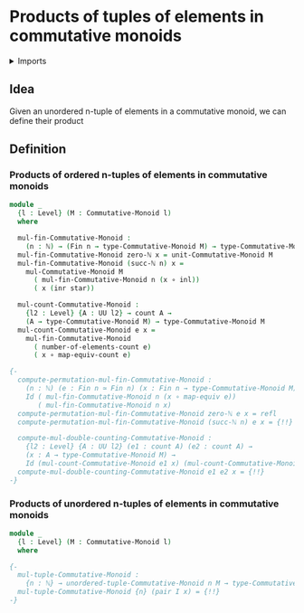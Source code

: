 # Products of tuples of elements in commutative monoids

<details><summary>Imports</summary>
```agda
module group-theory.products-of-tuples-of-elements-commutative-monoids where
open import elementary-number-theory.natural-numbers
open import foundation.coproduct-types
open import foundation.dependent-pair-types
open import foundation.equivalences
open import foundation.functions
open import foundation.identity-types
open import foundation.unit-type
open import foundation.universe-levels
open import group-theory.commutative-monoids
open import group-theory.unordered-tuples-of-elements-commutative-monoids
open import univalent-combinatorics.counting
open import univalent-combinatorics.standard-finite-types
```
</details>

## Idea

Given an unordered n-tuple of elements in a commutative monoid, we can define their product

## Definition

### Products of ordered n-tuples of elements in commutative monoids

```agda
module _
  {l : Level} (M : Commutative-Monoid l)
  where

  mul-fin-Commutative-Monoid :
    (n : ℕ) → (Fin n → type-Commutative-Monoid M) → type-Commutative-Monoid M
  mul-fin-Commutative-Monoid zero-ℕ x = unit-Commutative-Monoid M
  mul-fin-Commutative-Monoid (succ-ℕ n) x =
    mul-Commutative-Monoid M
      ( mul-fin-Commutative-Monoid n (x ∘ inl))
      ( x (inr star))

  mul-count-Commutative-Monoid :
    {l2 : Level} {A : UU l2} → count A →
    (A → type-Commutative-Monoid M) → type-Commutative-Monoid M
  mul-count-Commutative-Monoid e x =
    mul-fin-Commutative-Monoid
      ( number-of-elements-count e)
      ( x ∘ map-equiv-count e)

{-
  compute-permutation-mul-fin-Commutative-Monoid :
    (n : ℕ) (e : Fin n ≃ Fin n) (x : Fin n → type-Commutative-Monoid M) →
    Id ( mul-fin-Commutative-Monoid n (x ∘ map-equiv e))
       ( mul-fin-Commutative-Monoid n x)
  compute-permutation-mul-fin-Commutative-Monoid zero-ℕ e x = refl
  compute-permutation-mul-fin-Commutative-Monoid (succ-ℕ n) e x = {!!}

  compute-mul-double-counting-Commutative-Monoid :
    {l2 : Level} {A : UU l2} (e1 : count A) (e2 : count A) →
    (x : A → type-Commutative-Monoid M) →
    Id (mul-count-Commutative-Monoid e1 x) (mul-count-Commutative-Monoid e2 x)
  compute-mul-double-counting-Commutative-Monoid e1 e2 x = {!!}
-}
```

### Products of unordered n-tuples of elements in commutative monoids

```agda
module _
  {l : Level} (M : Commutative-Monoid l)
  where

{-
  mul-tuple-Commutative-Monoid :
    {n : ℕ} → unordered-tuple-Commutative-Monoid n M → type-Commutative-Monoid M
  mul-tuple-Commutative-Monoid {n} (pair I x) = {!!}
-}
```
